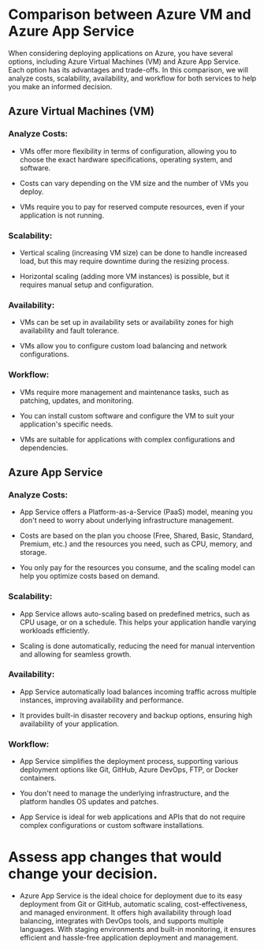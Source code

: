 # Comparison between Azure VM and Azure App Service

 

When considering deploying applications on Azure, you have several options, including Azure Virtual Machines (VM) and Azure App Service. Each option has its advantages and trade-offs. In this comparison, we will analyze costs, scalability, availability, and workflow for both services to help you make an informed decision.

 

## Azure Virtual Machines (VM)

 

### Analyze Costs:

- VMs offer more flexibility in terms of configuration, allowing you to choose the exact hardware specifications, operating system, and software.

- Costs can vary depending on the VM size and the number of VMs you deploy.

- VMs require you to pay for reserved compute resources, even if your application is not running.

 

### Scalability:

- Vertical scaling (increasing VM size) can be done to handle increased load, but this may require downtime during the resizing process.

- Horizontal scaling (adding more VM instances) is possible, but it requires manual setup and configuration.

 

### Availability:

- VMs can be set up in availability sets or availability zones for high availability and fault tolerance.

- VMs allow you to configure custom load balancing and network configurations.

 

### Workflow:

- VMs require more management and maintenance tasks, such as patching, updates, and monitoring.

- You can install custom software and configure the VM to suit your application's specific needs.

- VMs are suitable for applications with complex configurations and dependencies.

 

## Azure App Service

 

### Analyze Costs:

- App Service offers a Platform-as-a-Service (PaaS) model, meaning you don't need to worry about underlying infrastructure management.

- Costs are based on the plan you choose (Free, Shared, Basic, Standard, Premium, etc.) and the resources you need, such as CPU, memory, and storage.

- You only pay for the resources you consume, and the scaling model can help you optimize costs based on demand.

 

### Scalability:

- App Service allows auto-scaling based on predefined metrics, such as CPU usage, or on a schedule. This helps your application handle varying workloads efficiently.

- Scaling is done automatically, reducing the need for manual intervention and allowing for seamless growth.

 

### Availability:

- App Service automatically load balances incoming traffic across multiple instances, improving availability and performance.

- It provides built-in disaster recovery and backup options, ensuring high availability of your application.

 

### Workflow:

- App Service simplifies the deployment process, supporting various deployment options like Git, GitHub, Azure DevOps, FTP, or Docker containers.

- You don't need to manage the underlying infrastructure, and the platform handles OS updates and patches.

- App Service is ideal for web applications and APIs that do not require complex configurations or custom software installations.

 

# Assess app changes that would change your decision.

 

- Azure App Service is the ideal choice for deployment due to its easy deployment from Git or GitHub, automatic scaling, cost-effectiveness, and managed environment. It offers high availability through load balancing, integrates with DevOps tools, and supports multiple languages. With staging environments and built-in monitoring, it ensures efficient and hassle-free application deployment and management.
